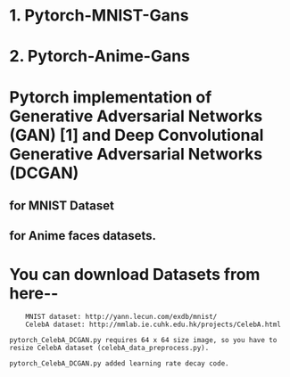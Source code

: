 # 1. Pytorch-MNIST-Gans
# 2. Pytorch-Anime-Gans

# Pytorch implementation of Generative Adversarial Networks (GAN) [1] and Deep Convolutional Generative Adversarial Networks (DCGAN)
## for MNIST Dataset 
## for Anime faces datasets.


# You can download Datasets from here--

        MNIST dataset: http://yann.lecun.com/exdb/mnist/
        CelebA dataset: http://mmlab.ie.cuhk.edu.hk/projects/CelebA.html

    pytorch_CelebA_DCGAN.py requires 64 x 64 size image, so you have to resize CelebA dataset (celebA_data_preprocess.py).

    pytorch_CelebA_DCGAN.py added learning rate decay code.

